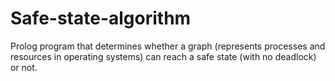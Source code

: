# Safe-state-algorithm
Prolog program that determines whether a graph (represents processes and resources in operating systems) can reach a safe state (with no deadlock) or not.

